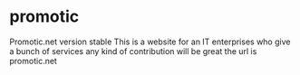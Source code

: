 # promotic
Promotic.net version stable
This is a website for an IT enterprises 
who give a bunch of services
any kind of contribution will be great
the url is promotic.net
